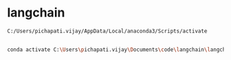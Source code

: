 # langchain

```bash
C:/Users/pichapati.vijay/AppData/Local/anaconda3/Scripts/activate
```
```bash

conda activate C:\Users\pichapati.vijay\Documents\code\langchain\langchain
```

